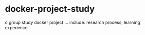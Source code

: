 # docker-project-study
c group study docker project ...
include: research process, learning experience
